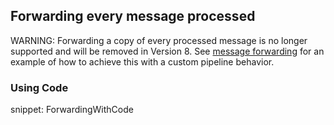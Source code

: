 ## Forwarding every message processed

WARNING: Forwarding a copy of every processed message is no longer supported and will be removed in Version 8. See [message forwarding](/samples/routing/message-forwarding) for an example of how to achieve this with a custom pipeline behavior.

### Using Code

snippet: ForwardingWithCode

